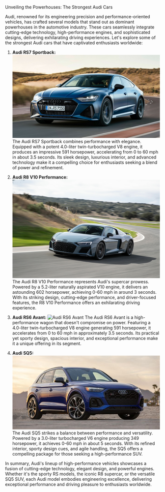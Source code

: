 Unveiling the Powerhouses: The Strongest Audi Cars

Audi, renowned for its engineering precision and performance-oriented vehicles, has crafted several models that stand out as dominant powerhouses in the automotive industry. These cars seamlessly integrate cutting-edge technology, high-performance engines, and sophisticated designs, delivering exhilarating driving experiences. Let's explore some of the strongest Audi cars that have captivated enthusiasts worldwide:

1. **Audi RS7 Sportback:**
![Audi RS7 Sportback](Audi_images/Audi%20RS7%20Sportback.jpeg)
   The Audi RS7 Sportback combines performance with elegance. Equipped with a potent 4.0-liter twin-turbocharged V8 engine, it produces an impressive 591 horsepower, accelerating from 0 to 60 mph in about 3.5 seconds. Its sleek design, luxurious interior, and advanced technology make it a compelling choice for enthusiasts seeking a blend of power and refinement.


2. **Audi R8 V10 Performance:**
![Audi R8 V10 Performance](Audi_images/Audi%20R8%20V10%20Performance.jpeg)
   The Audi R8 V10 Performance represents Audi's supercar prowess. Powered by a 5.2-liter naturally aspirated V10 engine, it delivers an astounding 602 horsepower, achieving 0-60 mph in around 3 seconds. With its striking design, cutting-edge performance, and driver-focused features, the R8 V10 Performance offers an exhilarating driving experience.


3. **Audi RS6 Avant:**
![Audi RS6 Avant](Audi_images/Audi%20RS6%20Avant.avif)
   The Audi RS6 Avant is a high-performance wagon that doesn't compromise on power. Featuring a 4.0-liter twin-turbocharged V8 engine generating 591 horsepower, it accelerates from 0 to 60 mph in approximately 3.5 seconds. Its practical yet sporty design, spacious interior, and exceptional performance make it a unique offering in its segment.


4. **Audi SQ5:**
![Audi SQ5](Audi_images/Audi%20SQ5.jpeg)
   The Audi SQ5 strikes a balance between performance and versatility. Powered by a 3.0-liter turbocharged V6 engine producing 349 horsepower, it achieves 0-60 mph in about 5 seconds. With its refined interior, sporty design cues, and agile handling, the SQ5 offers a compelling package for those seeking a high-performance SUV.


In summary, Audi's lineup of high-performance vehicles showcases a fusion of cutting-edge technology, elegant design, and powerful engines. Whether it's the sporty RS models, the iconic R8 supercar, or the versatile SQ5 SUV, each Audi model embodies engineering excellence, delivering exceptional performance and driving pleasure to enthusiasts worldwide.
